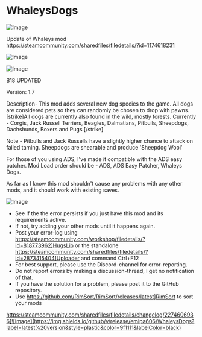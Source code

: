 # WhaleysDogs

![Image](https://i.imgur.com/buuPQel.png)

Update of Whaleys mod
https://steamcommunity.com/sharedfiles/filedetails/?id=1174618231

![Image](https://i.imgur.com/pufA0kM.png)

	
![Image](https://i.imgur.com/Z4GOv8H.png)

B18 UPDATED

Version: 1.7
	
Description-
This mod adds several new dog species to the game. All dogs are considered pets so they can randomly be chosen to drop with pawns. [strike]All dogs are currently also found in the wild, mostly forests. Currently - Corgis, Jack Russell Terriers, Beagles, Dalmatians, Pitbulls, Sheepdogs, Dachshunds, Boxers and Pugs.[/strike]

Note - 
Pitbulls and Jack Russells have a slightly higher chance to attack on failed taming. 
Sheepdogs are shearable and produce 'Sheepdog Wool' 

For those of you using ADS, I've made it compatible with the ADS easy patcher. Mod Load order should be -
ADS, ADS Easy Patcher, Whaleys Dogs. 

As far as I know this mod shouldn't cause any problems with any other mods, and it should work with existing saves.

![Image](https://i.imgur.com/PwoNOj4.png)



-  See if the the error persists if you just have this mod and its requirements active.
-  If not, try adding your other mods until it happens again.
-  Post your error-log using https://steamcommunity.com/workshop/filedetails/?id=818773962]HugsLib or the standalone https://steamcommunity.com/sharedfiles/filedetails/?id=2873415404]Uploader and command Ctrl+F12
-  For best support, please use the Discord-channel for error-reporting.
-  Do not report errors by making a discussion-thread, I get no notification of that.
-  If you have the solution for a problem, please post it to the GitHub repository.
-  Use https://github.com/RimSort/RimSort/releases/latest]RimSort to sort your mods



https://steamcommunity.com/sharedfiles/filedetails/changelog/2274606936]![Image](https://img.shields.io/github/v/release/emipa606/WhaleysDogs?label=latest%20version&style=plastic&color=9f1111&labelColor=black)


